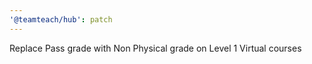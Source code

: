 ```yaml
---
'@teamteach/hub': patch
---
```


Replace Pass grade with Non Physical grade on Level 1 Virtual courses
